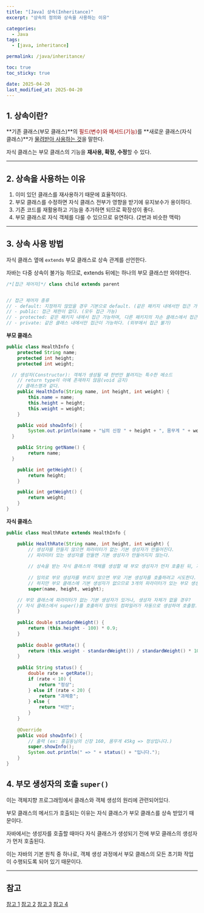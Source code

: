 ```yaml
---
title: "[Java] 상속(Inheritance)"
excerpt: "상속의 정의와 상속을 사용하는 이유"

categories:
  - Java
tags:
  - [java, inheritance]

permalink: /java/inheritance/

toc: true
toc_sticky: true

date: 2025-04-20
last_modified_at: 2025-04-20
---
```


## 1. 상속이란?

**기존 클래스(부모 클래스)**의 <font color="#990000">필드(변수)와 메서드(기능)</font>를 **새로운 클래스(자식 클래스)**가 <u>물려받아 사용하는 것</u>을 말한다.

자식 클래스는 부모 클래스의 기능을 **재사용, 확장, 수정**할 수 있다.

<hr>

## 2. 상속을 사용하는 이유

1. 이미 있던 클래스를 재사용하기 때문에 효율적이다.
2. 부모 클래스를 수정하면 자식 클래스 전부가 영향을 받기에 유지보수가 용이하다.
3. 기존 코드를 재활용하고 기능을 추가하면 되므로 확장성이 좋다.
4. 부모 클래스로 자식 객체를 다룰 수 있으므로 유연하다. (2번과 비슷한 맥락)

<hr>

## 3. 상속 사용 방법

자식 클래스 옆에 `extends` 부모 클래스로 상속 관계를 선언한다.

자바는 다중 상속이 불가능 하므로, extends 뒤에는 하나의 부모 클래스만 와야한다.

```java
/*[접근 제어자]*/ class child extends parent


// 접근 제어자 종류
// - default: 지정하지 않았을 경우 기본으로 default. (같은 패키지 내에서만 접근 가능)
// - public: 접근 제한이 없다. (모두 접근 가능)
// - protected: 같은 패키지 내에서 접근 가능하며, 다른 패키지의 자손 클래스에서 접근 가능하다.
// - private: 같은 클래스 내에서만 접근이 가능하다. (외부에서 접근 불가)
```

**부모 클래스**
```java
public class HealthInfo {
	protected String name;
	protected int height;
	protected int weight;

  // 생성자(Constructor): 객체가 생성될 때 한번만 불려지는 특수한 메소드
	// return type이 아예 존재하지 않음(void 금지)
	// 클래스명과 같다.
	public HealthInfo(String name, int height, int weight) {
		this.name = name;
		this.height = height;
		this.weight = weight;
	}

	public void showInfo() {
		System.out.println(name + "님의 신장 " + height + ", 몸무게 " + weight + "kg 입니다.");
  }

	public String getName() {
		return name;
  }

	public int getHeight() {
		return height;
	}

	public int getWeight() {
		return weight;
	}
}
```

**자식 클래스**
```java
public class HealthRate extends HealthInfo {

	public HealthRate(String name, int height, int weight) {
		// 생성자를 만들지 않으면 파라미터가 없는 기본 생성자가 만들어진다.
		// 파라미터 있는 생성자를 만들면 기본 생성자가 만들어지지 않는다.
		
		// 상속을 받는 자식 클래스의 객체를 생성할 때 부모 생성자가 먼저 호출된 뒤, 자식 생성자가 그 다음에 호출된다.
		
		// 임의로 부모 생성자를 부르지 않으면 부모 기본 생성자를 호출하려고 시도한다.
		// 하지만 부모 클래스에 기본 생성자가 없으므로 3개의 파라미터가 있는 부모 생성자를 호출.
		super(name, height, weight);

    // 부모 클래스에 파라미터가 없는 기본 생성자가 있거나, 생성자 자체가 없을 경우?
    // 자식 클래스에서 super()를 호출하지 않아도 컴파일러가 자동으로 생성하여 호출함.
	}
	
	public double standardWeight() {
		return (this.height - 100) * 0.9;
	}
	
	public double getRate() {
		return (this.weight - standardWeight()) / standardWeight() * 100;
	}
	
	public String status() {
		double rate = getRate();
		if (rate < 10) {
			return "정상";
		} else if (rate < 20) {
			return "과체중"; 
		} else {
			return "비만";
		}
	}
	
	@Override
	public void showInfo() {
		// 출력 (ex: 홍길동님의 신장 160, 몸무게 45kg => 정상입니다.)
		super.showInfo();
		System.out.println(" => " + status() + "입니다.");
	}
}
```

## 4. 부모 생성자의 호출 `super()`

이는 객체지향 프로그래밍에서 클래스와 객체 생성의 원리에 관련되어있다.

부모 클래스의 메서드가 호출되는 이유는 자식 클래스가 부모 클래스를 상속 받았기 때문이다.

자바에서는 생성자를 호출할 때마다 자식 클래스가 생성되기 전에 부모 클래스의 생성자가 먼저 호출된다.

이는 자바의 기본 원칙 중 하나로, 객체 생성 과정에서 부모 클래스의 모든 초기화 작업이 수행되도록 되어 있기 때문이다.

<hr>

## 참고

[참고 1](https://chanhuiseok.github.io/posts/java-1/)
[참고 2](https://backenddeveloper.tistory.com/7)
[참고 3](https://hoons-dev.tistory.com/106)
[참고 4](https://www.inflearn.com/community/questions/1558064/9%EB%B6%84-%EC%A7%88%EB%AC%B8?focusComment=407077&srsltid=AfmBOoq5q0tmkW_SoS8A8xUwjli913L1kscYrQoQ20vG-4-qWKFl-bdC)